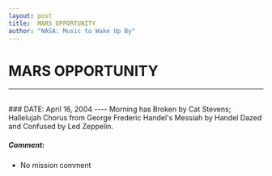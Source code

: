 ```yaml
---
layout: post
title:  MARS OPPORTUNITY
author: "NASA: Music to Wake Up By"
---
```


# MARS OPPORTUNITY
----
<br/>
### DATE: April 16, 2004
----
Morning has Broken by Cat Stevens;
Hallelujah Chorus from George Frederic Handel's Messiah by Handel
Dazed and Confused by Led Zeppelin.

##### Comment:
* No mission comment
